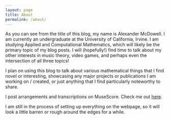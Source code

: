 ```yaml
---
layout: page
title: About
permalink: /about/
---
```

As you can see from the title of this blog, my name is Alexander McDowell. I am currently an undergraduate at the University of California, Irvine. I am studying Applied and Computational Mathematics, which will likely be the primary topic of my blog posts. I will (hopefully!) find time to talk about my other interests in music theory, video games, and perhaps even the intersection of all three topics!

I plan on using this blog to talk about various mathematical things that I find novel or interesting, showcasing any major projects or publications I am working on / created, or just anything that I find particularly noteworthy to share.

I post arrangements and transcriptions on MuseScore. Check me out [here](https://musescore.com/user/1214651).

I am still in the process of setting up everything on the webpage, so it will look a little barren or rough around the edges for a while.